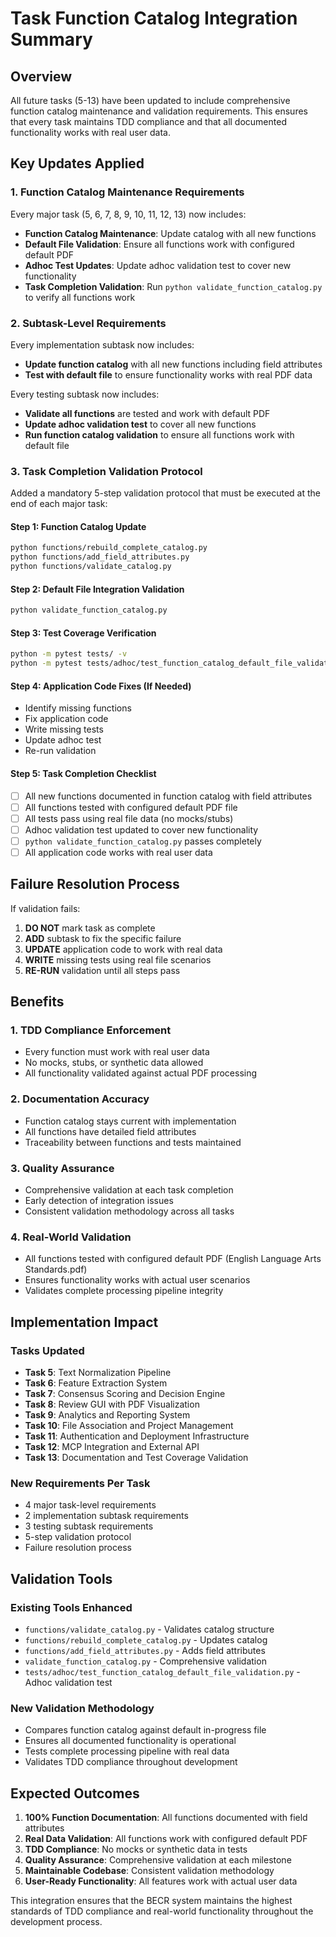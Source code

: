 # Task Function Catalog Integration Summary

## Overview

All future tasks (5-13) have been updated to include comprehensive function catalog maintenance and validation requirements. This ensures that every task maintains TDD compliance and that all documented functionality works with real user data.

## Key Updates Applied

### 1. Function Catalog Maintenance Requirements

Every major task (5, 6, 7, 8, 9, 10, 11, 12, 13) now includes:
- **Function Catalog Maintenance**: Update catalog with all new functions
- **Default File Validation**: Ensure all functions work with configured default PDF
- **Adhoc Test Updates**: Update adhoc validation test to cover new functionality
- **Task Completion Validation**: Run `python validate_function_catalog.py` to verify all functions work

### 2. Subtask-Level Requirements

Every implementation subtask now includes:
- **Update function catalog** with all new functions including field attributes
- **Test with default file** to ensure functionality works with real PDF data

Every testing subtask now includes:
- **Validate all functions** are tested and work with default PDF
- **Update adhoc validation test** to cover all new functions
- **Run function catalog validation** to ensure all functions work with default file

### 3. Task Completion Validation Protocol

Added a mandatory 5-step validation protocol that must be executed at the end of each major task:

#### Step 1: Function Catalog Update
```bash
python functions/rebuild_complete_catalog.py
python functions/add_field_attributes.py
python functions/validate_catalog.py
```

#### Step 2: Default File Integration Validation
```bash
python validate_function_catalog.py
```

#### Step 3: Test Coverage Verification
```bash
python -m pytest tests/ -v
python -m pytest tests/adhoc/test_function_catalog_default_file_validation.py -v
```

#### Step 4: Application Code Fixes (If Needed)
- Identify missing functions
- Fix application code
- Write missing tests
- Update adhoc test
- Re-run validation

#### Step 5: Task Completion Checklist
- [ ] All new functions documented in function catalog with field attributes
- [ ] All functions tested with configured default PDF file
- [ ] All tests pass using real file data (no mocks/stubs)
- [ ] Adhoc validation test updated to cover new functionality
- [ ] `python validate_function_catalog.py` passes completely
- [ ] All application code works with real user data

## Failure Resolution Process

If validation fails:
1. **DO NOT** mark task as complete
2. **ADD** subtask to fix the specific failure
3. **UPDATE** application code to work with real data
4. **WRITE** missing tests using real file scenarios
5. **RE-RUN** validation until all steps pass

## Benefits

### 1. TDD Compliance Enforcement
- Every function must work with real user data
- No mocks, stubs, or synthetic data allowed
- All functionality validated against actual PDF processing

### 2. Documentation Accuracy
- Function catalog stays current with implementation
- All functions have detailed field attributes
- Traceability between functions and tests maintained

### 3. Quality Assurance
- Comprehensive validation at each task completion
- Early detection of integration issues
- Consistent validation methodology across all tasks

### 4. Real-World Validation
- All functions tested with configured default PDF (English Language Arts Standards.pdf)
- Ensures functionality works with actual user scenarios
- Validates complete processing pipeline integrity

## Implementation Impact

### Tasks Updated
- **Task 5**: Text Normalization Pipeline
- **Task 6**: Feature Extraction System
- **Task 7**: Consensus Scoring and Decision Engine
- **Task 8**: Review GUI with PDF Visualization
- **Task 9**: Analytics and Reporting System
- **Task 10**: File Association and Project Management
- **Task 11**: Authentication and Deployment Infrastructure
- **Task 12**: MCP Integration and External API
- **Task 13**: Documentation and Test Coverage Validation

### New Requirements Per Task
- 4 major task-level requirements
- 2 implementation subtask requirements
- 3 testing subtask requirements
- 5-step validation protocol
- Failure resolution process

## Validation Tools

### Existing Tools Enhanced
- `functions/validate_catalog.py` - Validates catalog structure
- `functions/rebuild_complete_catalog.py` - Updates catalog
- `functions/add_field_attributes.py` - Adds field attributes
- `validate_function_catalog.py` - Comprehensive validation
- `tests/adhoc/test_function_catalog_default_file_validation.py` - Adhoc validation test

### New Validation Methodology
- Compares function catalog against default in-progress file
- Ensures all documented functionality is operational
- Tests complete processing pipeline with real data
- Validates TDD compliance throughout development

## Expected Outcomes

1. **100% Function Documentation**: All functions documented with field attributes
2. **Real Data Validation**: All functions work with configured default PDF
3. **TDD Compliance**: No mocks or synthetic data in tests
4. **Quality Assurance**: Comprehensive validation at each milestone
5. **Maintainable Codebase**: Consistent validation methodology
6. **User-Ready Functionality**: All features work with actual user data

This integration ensures that the BECR system maintains the highest standards of TDD compliance and real-world functionality throughout the development process.